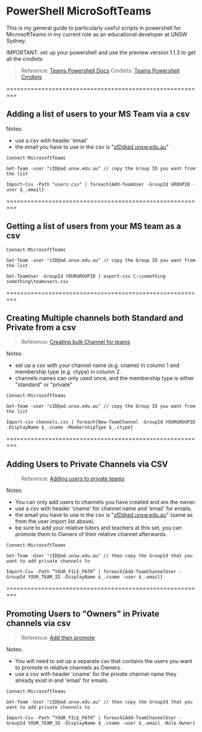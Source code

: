 # PowerShell MicroSoftTeams

This is my general guide to particularly useful scripts in powershell for MicrosoftTeams in my current role as an educational developer at UNSW Sydney.

IMPORTANT: set up your powershell and use the preview version 1.1.3 to get all the cmdlets

> Reference: [Teams Powershell Docs](https://docs.microsoft.com/en-us/microsoftteams/teams-powershell-install#install-teams-powershell-public-preview)
> Cmdlets: [Teams Powershell Cmdlets](https://docs.microsoft.com/en-us/powershell/module/teams/?view=teams-ps)

=========================================================

## Adding a list of users to your MS Team via a csv

Notes:
- use a csv with header 'email'
- the email you have to use in the csv is "zID@ad.unsw.edu.au"

```
Connect-MicrosoftTeams

Get-Team -user "zID@ad.unsw.edu.au" // copy the Group ID you want from the list

Import-Csv -Path "users.csv" | foreach{Add-TeamUser -GroupId GROUPID -user $_.email}
```

=========================================================

## Getting a list of users from your MS team as a csv
```
Connect-MicrosoftTeams

Get-Team -user "zID@ad.unsw.edu.au" // copy the Group ID you want from the list

Get-TeamUser -GroupId YOURGROUPID | export-csv C:\something something\teamusers.csv
```

=========================================================

## Creating Multiple channels both Standard and Private from a csv

> Reference: [Creating bulk Channel for teams](https://www.ntweekly.com/2020/04/11/create-multiple-microsoft-teams-channels-powershell/)

Notes:
- set up a csv with your channel name (e.g. cname) in column 1 and membership type (e.g. ctype) in column 2.
- channels names can only used once, and the membership type is either "standard" or "private"

```
Connect-MicrosoftTeams
	
Get-Team -user "zID@ad.unsw.edu.au" // copy the Group ID you want from the list

Import-csv channels.csv | foreach{New-TeamChannel -GroupId YOURGROUPID -DisplayName $_.cname -MembershipType $_.ctype}
```

=========================================================

## Adding Users to Private Channels via CSV

> Reference: [Adding users to private teams](https://medium.com/@joaquin.guerrero/adding-bulk-users-to-teams-private-channels-8c9c8e563900)

Notes:
- You can only add users to channels you have created and are the owner.
- use a csv with header 'cname' for channel name and 'email' for emails.
- the email you have to use in the csv is "zID@ad.unsw.edu.au" (same as from the user import list above).
- be sure to add your relative tutors and teachers at this set, you can promote them to Owners of their relative channel afterwards.

```
Connect-MicrosoftTeams

Get-Team -User "zID@ad.unsw.edu.au" // then copy the GroupId that you want to add private channels to

Import-Csv -Path “YOUR_FILE_PATH” | foreach{Add-TeamChannelUser -GroupId YOUR_TEAM_ID -DisplayName $_.cname -user $_.email}
```

=========================================================

## Promoting Users to "Owners" in Private channels via csv

> Reference: [Add then promote]()

Notes:
- You will need to set up a separate csv that contains the users you want to promote in relative channels as Owners.
- use a csv with header 'cname' for the private channel name they already exist in and 'email' for emails.

```
Connect-MicrosoftTeams

Get-Team -User "zID@ad.unsw.edu.au" // then copy the GroupId that you want to add private channels to

Import-Csv -Path “YOUR_FILE_PATH” | foreach{Add-TeamChannelUser -GroupId YOUR_TEAM_ID -DisplayName $_.cname -user $_.email -Role Owner}

```

